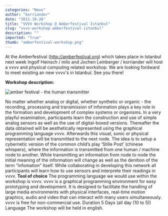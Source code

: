```yaml
---
categories: "News"
author: "korriander"
date: "2011-10-26"
title: "VVVV Workshop @ Amberfestival Istanbul"
slug: "vvvv-workshop-amberfestival-istanbul"
description: ""
imported: "true"
thumb: "amberfestival-workshop.png"
---
```



At the Amberfestival (<http://amberfestival.org>) which takes place in Istanbul next week Ingolf Heinsch / milo and Jochen Leinberger / korriander will host a vvvv and physical computing related workshop. We are looking fordward to meet existing an new vvvv's in Istanbul. See you there!

**Workshop description:**

![amber festival - the human transmitter](amberfestival-workshop.png) 

No matter whether analog or digital, whether synthetic or organic - the recording, processing and transmission of information plays a key role in the formation and development of complex systems or organisms.
In a very playful examination, participants learn the construction and use of simple analog sensors as well as the use of digital-boxed versions. Thereafter the data obtained will be aesthetically represented using the graphical programming language vvvv. Afterwards this visual, sonic or physical representation will be transmitted to the next node.
The idea is to setup a cybernetic version of the common child’s play ‘Stille Post’ (chinese whispers), where the information is transmitted from one human / machine node to another. While transmitting an information from node to node the initial meaning of the information will change as well as the denition of the term “infomation” itself.
While collaborating in developing this network all participants will learn how to use sensors and interprete their readings in vvvv. 
**Tool of choice**
The programming language we would use within the workshop is vvvv. vvvv is a graphical programming environment for easy prototyping and development. It is designed to facilitate the handling of large media environments with physical interfaces, real-time motion graphics, audio and video that can interact with many users simultaneously. vvvv is free for non-commercial use.
Duration
 5 Days (all day (10 to 5))
Language
The workshop will be held in english.

